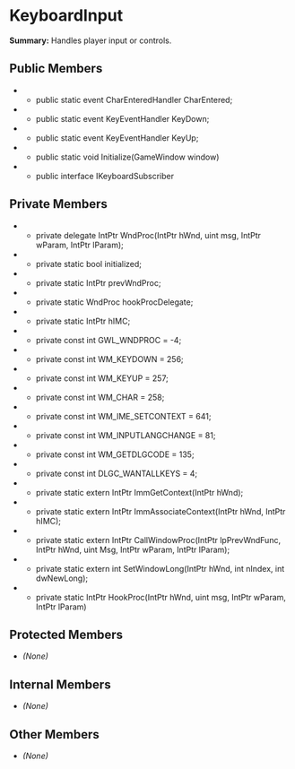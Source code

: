 # KeyboardInput

**Summary:** Handles player input or controls.

## Public Members
- - public static event CharEnteredHandler CharEntered;
- - public static event KeyEventHandler KeyDown;
- - public static event KeyEventHandler KeyUp;
- - public static void Initialize(GameWindow window)
- - public interface IKeyboardSubscriber

## Private Members
- - private delegate IntPtr WndProc(IntPtr hWnd, uint msg, IntPtr wParam, IntPtr lParam);
- - private static bool initialized;
- - private static IntPtr prevWndProc;
- - private static WndProc hookProcDelegate;
- - private static IntPtr hIMC;
- - private const int GWL_WNDPROC = -4;
- - private const int WM_KEYDOWN = 256;
- - private const int WM_KEYUP = 257;
- - private const int WM_CHAR = 258;
- - private const int WM_IME_SETCONTEXT = 641;
- - private const int WM_INPUTLANGCHANGE = 81;
- - private const int WM_GETDLGCODE = 135;
- - private const int DLGC_WANTALLKEYS = 4;
- - private static extern IntPtr ImmGetContext(IntPtr hWnd);
- - private static extern IntPtr ImmAssociateContext(IntPtr hWnd, IntPtr hIMC);
- - private static extern IntPtr CallWindowProc(IntPtr lpPrevWndFunc, IntPtr hWnd, uint Msg, IntPtr wParam, IntPtr lParam);
- - private static extern int SetWindowLong(IntPtr hWnd, int nIndex, int dwNewLong);
- - private static IntPtr HookProc(IntPtr hWnd, uint msg, IntPtr wParam, IntPtr lParam)

## Protected Members
- *(None)*

## Internal Members
- *(None)*

## Other Members
- *(None)*
